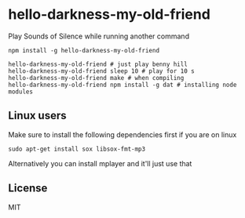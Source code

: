# hello-darkness-my-old-friend

Play Sounds of Silence while running another command

```
npm install -g hello-darkness-my-old-friend

hello-darkness-my-old-friend # just play benny hill
hello-darkness-my-old-friend sleep 10 # play for 10 s
hello-darkness-my-old-friend make # when compiling
hello-darkness-my-old-friend npm install -g dat # installing node modules
```

## Linux users

Make sure to install the following dependencies first if you are on linux

```
sudo apt-get install sox libsox-fmt-mp3
```

Alternatively you can install mplayer and it'll just use that

## License

MIT
